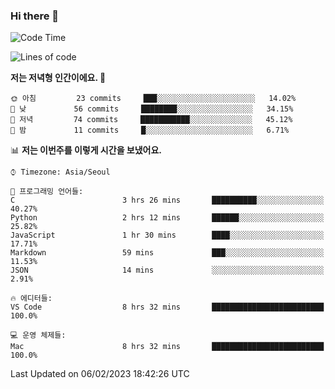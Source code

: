 ### Hi there 👋

<!--START_SECTION:waka-->
![Code Time](http://img.shields.io/badge/Code%20Time-75%20hrs%2031%20mins-blue)

![Lines of code](https://img.shields.io/badge/%EC%A0%80%EB%8A%94%20%EC%97%AC%ED%83%9C%EA%B9%8C%EC%A7%80%20-74%20Thousand%20%EC%A4%84%EC%9D%98%20%EC%BD%94%EB%93%9C%EB%A5%BC%20%EC%9E%91%EC%84%B1%ED%96%88%EC%96%B4%EC%9A%94.-blue)

**저는 저녁형 인간이에요. 🦉** 

```text
🌞 아침         23 commits     ███░░░░░░░░░░░░░░░░░░░░░░   14.02% 
🌆 낮　         56 commits     ████████░░░░░░░░░░░░░░░░░   34.15% 
🌃 저녁         74 commits     ███████████░░░░░░░░░░░░░░   45.12% 
🌙 밤　         11 commits     █░░░░░░░░░░░░░░░░░░░░░░░░   6.71%

```


📊 **저는 이번주를 이렇게 시간을 보냈어요.** 

```text
⌚︎ Timezone: Asia/Seoul

💬 프로그래밍 언어들: 
C                        3 hrs 26 mins       ██████████░░░░░░░░░░░░░░░   40.27% 
Python                   2 hrs 12 mins       ██████░░░░░░░░░░░░░░░░░░░   25.82% 
JavaScript               1 hr 30 mins        ████░░░░░░░░░░░░░░░░░░░░░   17.71% 
Markdown                 59 mins             ███░░░░░░░░░░░░░░░░░░░░░░   11.53% 
JSON                     14 mins             ░░░░░░░░░░░░░░░░░░░░░░░░░   2.91%

🔥 에디터들: 
VS Code                  8 hrs 32 mins       █████████████████████████   100.0%

💻 운영 체제들: 
Mac                      8 hrs 32 mins       █████████████████████████   100.0%

```


 Last Updated on 06/02/2023 18:42:26 UTC
<!--END_SECTION:waka-->
